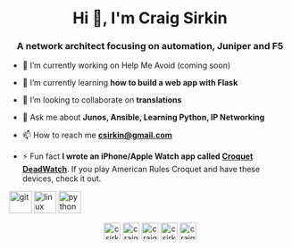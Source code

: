 <h1 align="center">Hi 👋, I'm Craig Sirkin</h1>
<h3 align="center">A network architect focusing on automation, Juniper and F5</h3>

- 🔭 I’m currently working on Help Me Avoid (coming soon)

- 🌱 I’m currently learning **how to build a web app with Flask**

- 👯 I’m looking to collaborate on **translations**

- 💬 Ask me about **Junos, Ansible, Learning Python, IP Networking**

- 📫 How to reach me **csirkin@gmail.com**

- ⚡ Fun fact **I wrote an iPhone/Apple Watch app called [Croquet DeadWatch](https://apps.apple.com/us/app/croquet-deadwatch/id1123903977)**. If you play American Rules Croquet and have these devices, check it out.

<p align="left"><img src="https://www.vectorlogo.zone/logos/git-scm/git-scm-icon.svg" alt="git" width="40" height="40"/> <img src="https://devicons.github.io/devicon/devicon.git/icons/linux/linux-original.svg" alt="linux" width="40" height="40"/> <img src="https://devicons.github.io/devicon/devicon.git/icons/python/python-original.svg" alt="python" width="40" height="40"/></p>

<p align="center"> 
<a href="https://twitter.com/csirkin" target="blank"><img align="center" src="https://cdn.jsdelivr.net/npm/simple-icons@3.0.1/icons/twitter.svg" alt="csirkin" height="30" width="30" /></a>
<a href="https://linkedin.com/in/craigsirkin" target="blank"><img align="center" src="https://cdn.jsdelivr.net/npm/simple-icons@3.0.1/icons/linkedin.svg" alt="craigsirkin" height="30" width="30" /></a>
<a href="https://stackoverflow.com/users/1339696/craig-sirkin" target="blank"><img align="center" src="https://cdn.jsdelivr.net/npm/simple-icons@3.0.1/icons/stackoverflow.svg" alt="craig-sirkin" height="30" width="30" /></a>
<a href="https://fb.com/csirkin" target="blank"><img align="center" src="https://cdn.jsdelivr.net/npm/simple-icons@3.0.1/icons/facebook.svg" alt="csirkin" height="30" width="30" /></a>
<a href="https://instagram.com/craigsirkin" target="blank"><img align="center" src="https://cdn.jsdelivr.net/npm/simple-icons@3.0.1/icons/instagram.svg" alt="craigsirkin" height="30" width="30" /></a>
</p>
